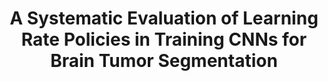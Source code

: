 ---
collection: publications
title: "A Systematic Evaluation of Learning Rate Policies in Training CNNs for Brain Tumor Segmentation"
authors: 'ST Bukhari and H Mohy-ud-Din'
venue: 'Physics in Medicine & Biology (IF:3.61)'
year: 2021
paper: 'https://iopscience.iop.org/article/10.1088/1361-6560/abe3d3/meta'
header:
    teaser: pub-teasers/p1-pmb-lr.png
---